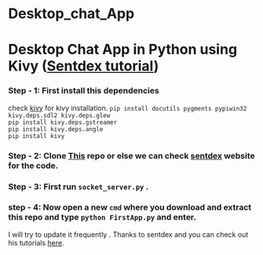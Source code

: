 # Desktop_chat_App
# Desktop Chat App in Python using Kivy ([Sentdex tutorial](https://www.youtube.com/watch?v=CYNWK2GpwgA&list=PLQVvvaa0QuDe_l6XiJ40yGTEqIKugAdTy))

### Step - 1: First install this dependencies
check [kivy](https://kivy.org/doc/stable/installation/installation-windows.html#install-win-dist) for kivy installation.
`pip install docutils pygments pypiwin32 kivy.deps.sdl2 kivy.deps.glew `        
`pip install kivy.deps.gstreamer`        
`pip install kivy.deps.angle`       
`pip install kivy`
 
 ### Step - 2: Clone [This](https://github.com/Arup276/Desktop_chat_App) repo or else we can check [sentdex](https://pythonprogramming.net) website for the code.
 
 ### Step - 3: First run `socket_server.py` .
 ### step - 4: Now open a new `cmd` where you download and extract this repo and type `python FirstApp.py` and enter.
 
 
 I will try to update it frequently .
 Thanks to sentdex and you can check out his tutorials [here](https://www.youtube.com/watch?v=CYNWK2GpwgA&list=PLQVvvaa0QuDe_l6XiJ40yGTEqIKugAdTy).
 
 
        
        
        
  
